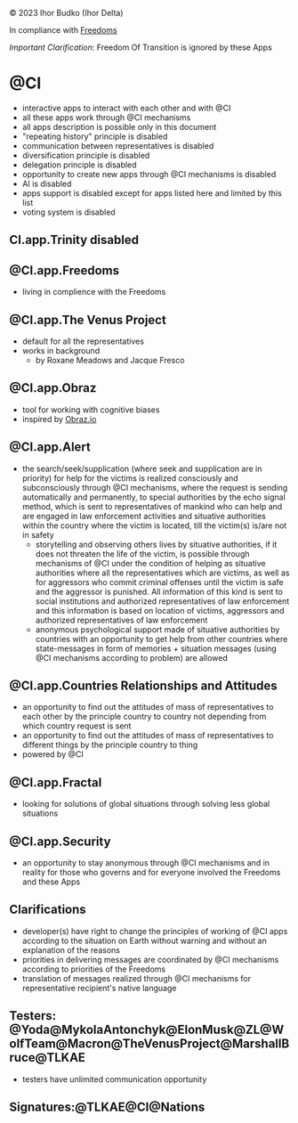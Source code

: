 © 2023 Ihor Budko (Ihor Delta)

In compliance with [Freedoms](https://github.com/ihor-delta/freedoms/blob/main/README.md)

*Important Clarification*: Freedom Of Transition is ignored by these Apps

# @CI
- interactive apps to interact with each other and with @CI
- all these apps work through @CI mechanisms
- all apps description is possible only in this document
- "repeating history" principle is disabled
- communication between representatives is disabled
- diversification principle is disabled
- delegation principle is disabled
- opportunity to create new apps through @CI mechanisms is disabled
- AI is disabled
- apps support is disabled except for apps listed here and limited by this list
- voting system is disabled

## CI.app.Trinity disabled

## @CI.app.Freedoms
- living in complience with the Freedoms

## @CI.app.The Venus Project
- default for all the representatives
- works in background
  - by Roxane Meadows and Jacque Fresco

## @CI.app.Obraz
- tool for working with cognitive biases
- inspired by [Obraz.io](https://obraz.io)

## @CI.app.Alert
- the search/seek/supplication (where seek and supplication are in priority) for help for the victims is realized consciously and subconsciously through @CI mechanisms, where the request is sending automatically and permanently, to special authorities by the echo signal method, which is sent to representatives of mankind who can help and are engaged in law enforcement activities and situative authorities within the country where the victim is located, till the victim(s) is/are not in safety
  - storytelling and observing others lives by situative authorities, if it does not threaten the life of the victim, is possible through mechanisms of @CI under the condition of helping as situative authorities where all the representatives which are victims, as well as for aggressors who commit criminal offenses  until the victim is safe and the aggressor is punished.  All information of this kind is sent to social institutions and authorized representatives of law enforcement and this information is based on location of victims, aggressors and authorized representatives of law enforcement
  - anonymous psychological support made of situative authorities by countries with an opportunity to get help from other countries where state-messages in form of memories + situation messages (using @CI mechanisms according to problem) are allowed

## @CI.app.Countries Relationships and Attitudes
- an opportunity to find out the attitudes of mass of representatives to each other by the principle country to country not depending from which country request is sent
- an opportunity to find out the attitudes of mass of representatives to different things by the principle country to thing
- powered by @CI

## @CI.app.Fractal
- looking for solutions of global situations through solving less global situations

## @CI.app.Security
- an opportunity to stay anonymous through @CI mechanisms and in reality for those who governs and for everyone involved the Freedoms and these Apps

## Clarifications
- developer(s) have right to change the principles of working of @CI apps according to the situation on Earth without warning and without an explanation of the reasons
- priorities in delivering messages are coordinated by @CI mechanisms according to priorities of the Freedoms
- translation of messages realized through @CI mechanisms for representative recipient's native language

## Testers: @Yoda@MykolaAntonchyk@ElonMusk@ZL@WolfTeam@Macron@TheVenusProject@MarshallBruce@TLKAE
- testers have unlimited communication opportunity

## Signatures:@TLKAE@CI@Nations
